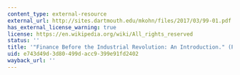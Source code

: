 ```yaml
---
content_type: external-resource
external_url: http://sites.dartmouth.edu/mkohn/files/2017/03/99-01.pdf
has_external_license_warning: true
license: https://en.wikipedia.org/wiki/All_rights_reserved
status: ''
title: '"Finance Before the Industrial Revolution: An Introduction." (PDF)'
uid: e743d49d-3d80-499d-acc9-399e91fd2402
wayback_url: ''
---
```

